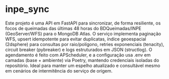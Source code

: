 # inpe_sync
Este projeto é uma API em FastAPI para sincronizar, de forma resiliente, os focos de queimadas das últimas 48 horas do BDQueimadas/INPE (GeoServer/WFS) para o MongoDB Atlas. O serviço implementa paginação WFS, upsert idempotente para evitar duplicatas, índice geoespacial (2dsphere) para consultas por raio/polígono, retries exponenciais (tenacity), circuit breaker (pybreaker) e logs estruturados em JSON (structlog). O agendamento é feito com APScheduler, e a configuração usa .env em camadas (base + ambiente) via Poetry, mantendo credenciais isoladas do repositório. Ideal para manter um espelho atualizado e consultável mesmo em cenários de intermitência do serviço de origem.
